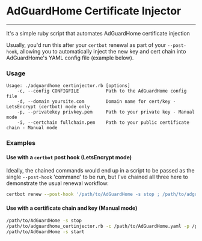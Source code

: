 # AdGuardHome Certificate Injector
---
It's a simple ruby script that automates AdGuardHome certificate injection

Usually, you'd run this after your `certbot` renewal as part of your `--post-hook`, allowing you to automatically inject the new key and cert chain into AdGuardHome's YAML config file (example below).

### Usage
```
Usage: ./adguardhome_certinjector.rb [options]
    -c, --config CONFIGFILE          Path to the AdGuardHome config file
    -d, --domain yoursite.com        Domain name for cert/key - LetsEncrypt (certbot) mode only
    -p, --privatekey privkey.pem     Path to your private key - Manual mode
    -i, --certchain fullchain.pem    Path to your public certificate chain - Manual mode
```

### Examples

#### Use with a `certbot` post hook (LetsEncrypt mode)
Ideally, the chained commands would end up in a script to be passed as the single `--post-hook` 'command' to be run, but I've chained all three here to demonstrate the usual renewal workflow:
``` bash
certbot renew --post-hook '/path/to/AdGuardHome -s stop ; /path/to/adguardhome_certinjector.rb -c /path/to/AdGuardHome.yaml -d yoursite.com ; /path/to/AdGuardHome -s start'
```

#### Use with a certificate chain and key (Manual mode)
``` bash
/path/to/AdGuardHome -s stop
/path/to/adguardhome_certinjector.rb -c /path/to/AdGuardHome.yaml -p /path/to/privkey.pem -i /path/to/fullchain.pem
/path/to/AdGuardHome -s start
```
